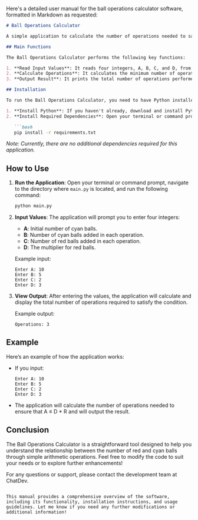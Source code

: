 Here's a detailed user manual for the ball operations calculator software, formatted in Markdown as requested:

```markdown
# Ball Operations Calculator

A simple application to calculate the number of operations needed to satisfy a specific condition involving red and cyan balls.

## Main Functions

The Ball Operations Calculator performs the following key functions:

1. **Read Input Values**: It reads four integers, A, B, C, and D, from standard input.
2. **Calculate Operations**: It calculates the minimum number of operations required to ensure that the number of cyan balls (A) is less than or equal to the product of the number of red balls (R) and D.
3. **Output Result**: It prints the total number of operations performed to achieve the desired condition.

## Installation

To run the Ball Operations Calculator, you need to have Python installed on your machine. Follow these steps to set up your environment:

1. **Install Python**: If you haven't already, download and install Python from [python.org](https://www.python.org/downloads/).
2. **Install Required Dependencies**: Open your terminal or command prompt and run the following command to install any necessary dependencies (if applicable):

   ```bash
   pip install -r requirements.txt
   ```

   *Note: Currently, there are no additional dependencies required for this application.*

## How to Use

1. **Run the Application**: Open your terminal or command prompt, navigate to the directory where `main.py` is located, and run the following command:

   ```bash
   python main.py
   ```

2. **Input Values**: The application will prompt you to enter four integers:
   - **A**: Initial number of cyan balls.
   - **B**: Number of cyan balls added in each operation.
   - **C**: Number of red balls added in each operation.
   - **D**: The multiplier for red balls.

   Example input:
   ```
   Enter A: 10
   Enter B: 5
   Enter C: 2
   Enter D: 3
   ```

3. **View Output**: After entering the values, the application will calculate and display the total number of operations required to satisfy the condition.

   Example output:
   ```
   Operations: 3
   ```

## Example

Here’s an example of how the application works:

- If you input:
  ```
  Enter A: 10
  Enter B: 5
  Enter C: 2
  Enter D: 3
  ```
- The application will calculate the number of operations needed to ensure that A ≤ D * R and will output the result.

## Conclusion

The Ball Operations Calculator is a straightforward tool designed to help you understand the relationship between the number of red and cyan balls through simple arithmetic operations. Feel free to modify the code to suit your needs or to explore further enhancements!

For any questions or support, please contact the development team at ChatDev.
```

This manual provides a comprehensive overview of the software, including its functionality, installation instructions, and usage guidelines. Let me know if you need any further modifications or additional information!